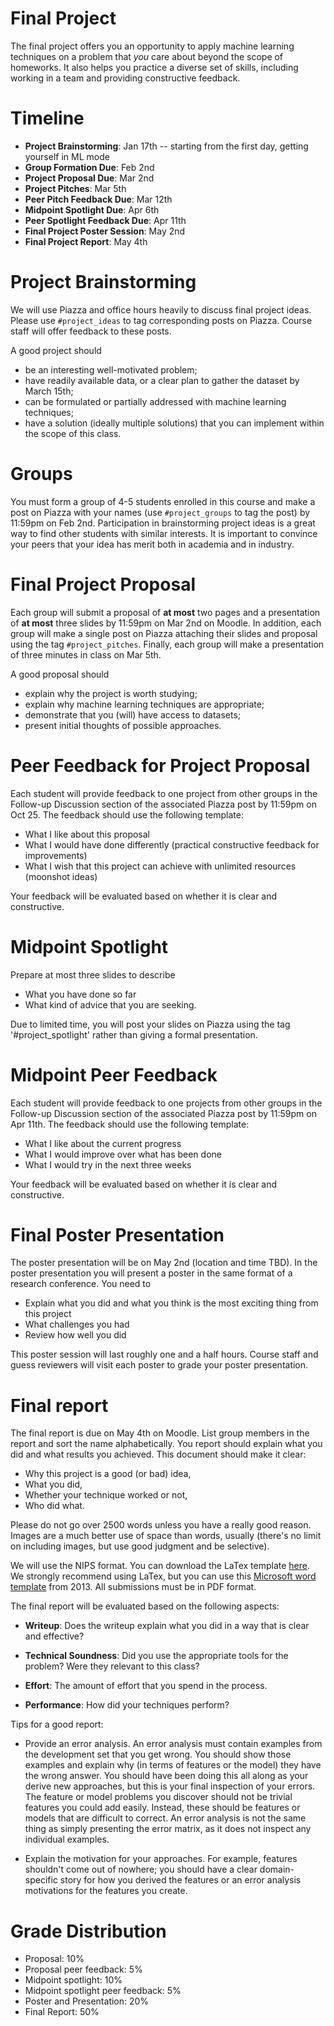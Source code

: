 # Final Project 

The final project offers you an opportunity to apply machine learning techniques on a problem that _you_ care about beyond the scope of homeworks. It also helps you practice a diverse set of skills, including working in a team and providing constructive feedback.

# Timeline 

- **Project Brainstorming**: Jan 17th -- starting from the first day, getting yourself in ML mode 
- **Group Formation Due**: Feb 2nd   
- **Project Proposal Due**: Mar 2nd 
- **Project Pitches**: Mar 5th 
- **Peer Pitch Feedback Due**: Mar 12th  
- **Midpoint Spotlight Due**: Apr 6th  
- **Peer Spotlight Feedback Due**: Apr 11th  
- **Final Project Poster Session**: May 2nd  
- **Final Project Report**: May 4th  

# Project Brainstorming 

We will use Piazza and office hours heavily to discuss final project ideas. Please use `#project_ideas` to tag corresponding posts on Piazza. Course staff will offer feedback to these posts.

A good project should 

- be an interesting well-motivated problem;
- have readily available data, or a clear plan to gather the dataset by March 15th;
- can be formulated or partially addressed with machine learning techniques;
- have a solution (ideally multiple solutions) that you can implement within the scope of this class.

# Groups 

You must form a group of 4-5 students enrolled in this course and make a post on Piazza with your names (use `#project_groups` to tag the post) by 11:59pm on Feb 2nd. Participation in brainstorming project ideas is a great way to find other students with similar interests. It is important to convince your peers that your idea has merit both in academia and in industry.

# Final Project Proposal 

Each group will submit a proposal of **at most** two pages and a presentation of **at most** three slides by 11:59pm on Mar 2nd on Moodle.  In addition, each group will make a single post on Piazza attaching their slides and proposal using the tag `#project_pitches`. Finally, each group will make a presentation of three minutes in class on Mar 5th.

A good proposal should

- explain why the project is worth studying;
- explain why machine learning techniques are appropriate;
- demonstrate that you (will) have access to datasets;
- present initial thoughts of possible approaches.

# Peer Feedback for Project Proposal

Each student will provide feedback to one project from other groups in the Follow-up Discussion section of the associated Piazza post by 11:59pm on Oct 25. The feedback should use the following template:

- What I like about this proposal
- What I would have done differently (practical constructive feedback for improvements)
- What I wish that this project can achieve with unlimited resources (moonshot ideas)

Your feedback will be evaluated based on whether it is clear and constructive.

# Midpoint Spotlight

Prepare at most three slides to describe

- What you have done so far
- What kind of advice that you are seeking.

Due to limited time, you will post your slides on Piazza using the tag '#project_spotlight' rather than giving a formal presentation. 

# Midpoint Peer Feedback

Each student will provide feedback to one projects from other groups in the Follow-up Discussion section of the associated Piazza post by 11:59pm on Apr 11th. The feedback should use the following template:

- What I like about the current progress
- What I would improve over what has been done
- What I would try in the next three weeks

Your feedback will be evaluated based on whether it is clear and constructive.

# Final Poster Presentation

The poster presentation will be on May 2nd (location and time TBD). In the poster presentation you will present a poster in the same format of a research conference. You need to

- Explain what you did and what you think is the most exciting thing from this project
- What challenges you had
- Review how well you did

This poster session will last roughly one and a half hours. Course staff and guess reviewers will visit each poster to grade your poster presentation.

# Final report

The final report is due on May 4th on Moodle. List group members in the report and sort the name alphabetically. You report should explain what you did and what results you achieved. This document should make it clear:

- Why this project is a good (or bad) idea,
- What you did,
- Whether your technique worked or not,
- Who did what.

Please do not go over 2500 words unless you have a really good reason. Images are a much better use of space than words, usually (there's no limit on including images, but use good judgment and be selective).

We will use the NIPS format. You can download the LaTex template [here](https://nips.cc/Conferences/2017/PaperInformation/StyleFiles). We strongly recommend using LaTex, but you can use this [Microsoft word template](http://web.archive.org/web/20130424174118/http://media.nips.cc/Conferences/2013/Styles/nips2013.docx) from 2013. All submissions must be in PDF format.

The final report will be evaluated based on the following aspects:

- **Writeup**: Does the writeup explain what you did in a way that is clear and effective?

- **Technical Soundness**: Did you use the appropriate tools for the problem? Were they relevant to this class?

- **Effort**: The amount of effort that you spend in the process.

- **Performance**: How did your techniques perform?

Tips for a good report: 

- Provide an error analysis. An error analysis must contain examples from the development set that you get wrong. You should show those examples and explain why (in terms of features or the model) they have the wrong answer. You should have been doing this all along as your derive new approaches, but this is your final inspection of your errors. The feature or model problems you discover should not be trivial features you could add easily. Instead, these should be features or models that are difficult to correct. An error analysis is not the same thing as simply presenting the error matrix, as it does not inspect any individual examples.

- Explain the motivation for your approaches. For example, features shouldn't come out of nowhere; you should have a clear domain-specific story for how you derived the features or an error analysis motivations for the features you create.

# Grade Distribution 

- Proposal: 10% 
- Proposal peer feedback: 5% 
- Midpoint spotlight: 10% 
- Midpoint spotlight peer feedback: 5% 
- Poster and Presentation: 20% 
- Final Report: 50% 
















